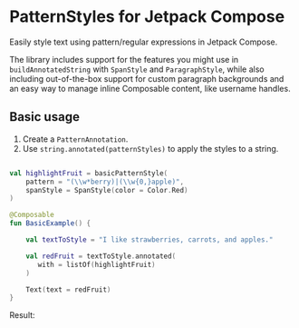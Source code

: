 # PatternStyles for Jetpack Compose

Easily style text using pattern/regular expressions in Jetpack Compose.

The library includes support for the features you might use in `buildAnnotatedString` with
`SpanStyle` and `ParagraphStyle`, while also including out-of-the-box support for custom paragraph
backgrounds and an easy way to manage inline Composable content, like username handles.

## Basic usage
1. Create a `PatternAnnotation`.
2. Use `string.annotated(patternStyles)` to apply the styles to a string.

```kotlin

val highlightFruit = basicPatternStyle(
    pattern = "(\\w*berry)|(\\w{0,}apple)",
    spanStyle = SpanStyle(color = Color.Red)
)

@Composable
fun BasicExample() {

    val textToStyle = "I like strawberries, carrots, and apples."

    val redFruit = textToStyle.annotated(
       with = listOf(highlightFruit)
    )

    Text(text = redFruit)
}
```

Result:



##




